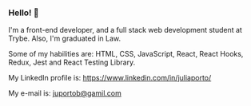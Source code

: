 ### Hello! 👋

I'm a front-end developer, and a full stack web development student at Trybe. Also, I'm graduated in Law.

Some of my habilities are: HTML, CSS, JavaScript, React, React Hooks, Redux, Jest and React Testing Library.

My LinkedIn profile is: https://www.linkedin.com/in/juliaporto/

My e-mail is: juportob@gamil.com
